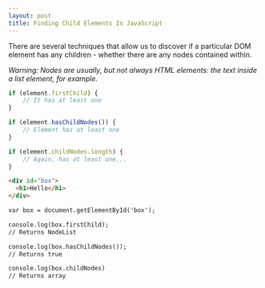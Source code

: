 ```yaml
---
layout: post
title: Finding Child Elements In JavaScript
---
```


There are several techniques that allow us to discover if a particular DOM element has any children - whether there are any nodes contained within.

_Warning: Nodes are usually, but not always HTML elements: the text inside a list element, for example._

```js
if (element.firstChild) {
	// It has at least one
}

if (element.hasChildNodes()) {
	// Element has at least one
}

if (element.childNodes.length) {
	// Again, has at least one...
}
```

```html js
<div id="box">
  <h1>Hello</h1>
</div>

var box = document.getElementById('box');

console.log(box.firstChild);
// Returns NodeList

console.log(box.hasChildNodes());
// Returns true

console.log(box.childNodes)
// Returns array
```
